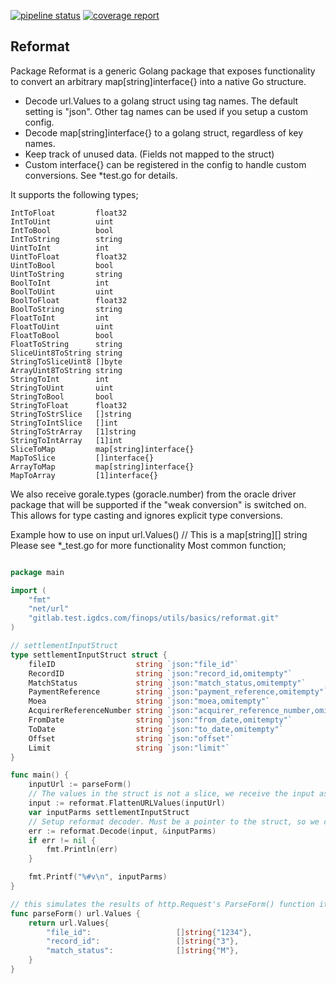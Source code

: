

[![pipeline status](https://gitlab.test.igdcs.com/finops/utils/basics/reformat/badges/master/pipeline.svg)](https://gitlab.test.igdcs.com/finops/utils/basics/reformat/commits/master)
[![coverage report](https://gitlab.test.igdcs.com/finops/utils/basics/reformat/badges/master/coverage.svg)](https://gitlab.test.igdcs.com/finops/utils/basics/reformat/commits/master)

## Reformat 

Package Reformat is a generic Golang package that exposes functionality to convert an arbitrary map[string]interface{} into a native Go structure.

* Decode url.Values to a golang struct using tag names. The default setting is "json". Other tag names can be used if you setup a custom config.
* Decode map[string]interface{} to a golang struct, regardless of key names.
* Keep track of unused data. (Fields not mapped to the struct)
* Custom interface{} can be registered in the config to handle custom conversions. See *test.go for details.


It supports the following types;

	IntToFloat         float32
	IntToUint          uint   
	IntToBool          bool
	IntToString        string
	UintToInt          int
	UintToFloat        float32
	UintToBool         bool
	UintToString       string
	BoolToInt          int
	BoolToUint         uint
	BoolToFloat        float32
	BoolToString       string
	FloatToInt         int
	FloatToUint        uint
	FloatToBool        bool
	FloatToString      string
	SliceUint8ToString string
	StringToSliceUint8 []byte
	ArrayUint8ToString string
	StringToInt        int
	StringToUint       uint
	StringToBool       bool
	StringToFloat      float32
	StringToStrSlice   []string
	StringToIntSlice   []int
	StringToStrArray   [1]string
	StringToIntArray   [1]int
	SliceToMap         map[string]interface{}
	MapToSlice         []interface{}
	ArrayToMap         map[string]interface{}
	MapToArray         [1]interface{}


We also receive gorale.types (goracle.number) from the oracle driver package that will be supported if the "weak conversion" is switched on.
This allows for type casting and ignores explicit type conversions.


Example how to use on input url.Values() // This is a map[string][] string
Please see *_test.go for more functionality 
Most common function;

```go

package main

import (
	"fmt"
	"net/url"
	"gitlab.test.igdcs.com/finops/utils/basics/reformat.git"
)

// settlementInputStruct
type settlementInputStruct struct {
	fileID                  string `json:"file_id"`
	RecordID                string `json:"record_id,omitempty"`
	MatchStatus             string `json:"match_status,omitempty"`
	PaymentReference        string `json:"payment_reference,omitempty"`
	Moea                    string `json:"moea,omitempty"`
	AcquirerReferenceNumber string `json:"acquirer_reference_number,omitempty"`
	FromDate                string `json:"from_date,omitempty"`
	ToDate                  string `json:"to_date,omitempty"`
	Offset                  string `json:"offset"`
	Limit                   string `json:"limit"`
}

func main() {
	inputUrl := parseForm()
	// The values in the struct is not a slice, we receive the input as a slice map[string][]string we need to flatten the map before we transform it to the struct.
	input := reformat.FlattenURLValues(inputUrl)
	var inputParms settlementInputStruct
	// Setup reformat decoder. Must be a pointer to the struct, so we can change the values..
	err := reformat.Decode(input, &inputParms)
	if err != nil {
		fmt.Println(err)
	}

	fmt.Printf("%#v\n", inputParms)
}

// this simulates the results of http.Request's ParseForm() function it returns a map[string][]string
func parseForm() url.Values {
	return url.Values{
		"file_id":                   []string{"1234"},
		"record_id":                 []string{"3"},
		"match_status":              []string{"M"},
	}
}
```

